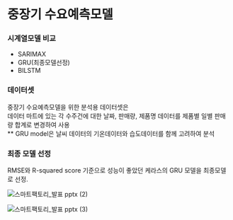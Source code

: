# 중장기 수요예측모델  
  
### 시계열모델 비교  
  
- SARIMAX
- GRU(최종모델선정)
- BILSTM  
  
### 데이터셋  
  
중장기 수요예측모델을 위한 분석용 데이터셋은  
데이터 마트에 있는 각 수주건에 대한 날짜, 판매량, 제품명 데이터를 제품별 일별 판매량 합계로 변경하여 사용  
** GRU model은 날씨 데이터의 기온데이터와 습도데이터를 함께 고려하여 분석  
  
### 최종 모델 선정  
  
RMSE와 R-squared score 기준으로 성능이 좋았던 케라스의 GRU 모델을 최종모델로 선정.
  
  
![스마트팩토리_발표 pptx (2)](https://user-images.githubusercontent.com/86215668/146763791-ebcb025a-14b4-4d1e-959f-ac96597d9943.jpg)
  
![스마트팩토리_발표 pptx (3)](https://user-images.githubusercontent.com/86215668/146763807-4b50c4ae-edc1-45d1-8017-0a1f2363ebe4.jpg)
